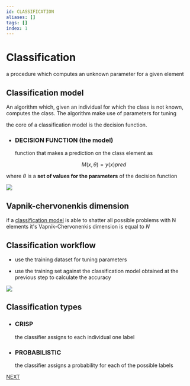 ```yaml
---
id: CLASSIFICATION
aliases: []
tags: []
index: 1
---
```


# Classification

a procedure which computes an unknown parameter for a given element

## Classification model

An algorithm which, given an individual for which the class is not known, computes the class. The algorithm make use of parameters for tuning

the core of a classification model is the decision function.

- ### DECISION FUNCTION (the model)

	function that makes a prediction on the class element as

	$$
	M(x,\theta) = y(x)pred
	$$

where $\theta$ is a **set of values for the parameters** of the decision function

![](datamining/Pasted_image_20231227172912.png)

## Vapnik-chervonenkis dimension

if a [classification model](#CLASSIFICATION_MODEL) is able to shatter all possible problems with N elements it's  Vapnik-Chervonenkis dimension is equal to $N$

## Classification workflow

- use the training dataset for tuning parameters

- use the training set against the classification model obtained at the previous step to calculate the accuracy

![](datamining/Pasted_image_20231227174100.png)


## Classification types

- ### CRISP

	the classifier assigns to each individual one label

- ### PROBABILISTIC

	the classifier assigns a probability for each of the possible labels



 [NEXT](datamining/training_strategies.md)
